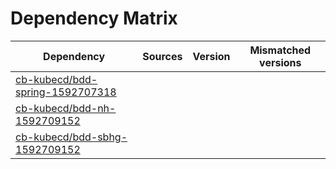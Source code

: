 # Dependency Matrix

Dependency | Sources | Version | Mismatched versions
---------- | ------- | ------- | -------------------
[cb-kubecd/bdd-spring-1592707318](https://github.com/cb-kubecd/bdd-spring-1592707318.git) |  | []() | 
[cb-kubecd/bdd-nh-1592709152](https://github.com/cb-kubecd/bdd-nh-1592709152.git) |  | []() | 
[cb-kubecd/bdd-sbhg-1592709152](https://github.com/cb-kubecd/bdd-sbhg-1592709152.git) |  | []() | 
